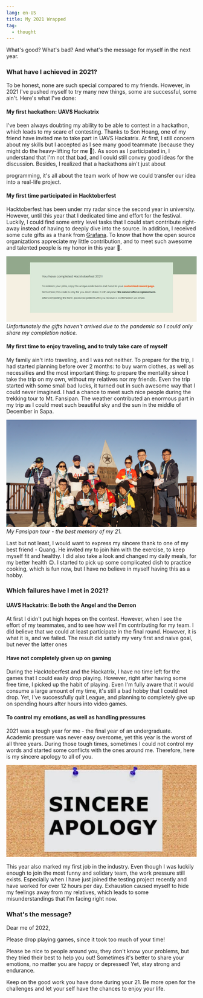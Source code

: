```yaml
---
lang: en-US
title: My 2021 Wrapped
tag:
  - thought
---
```


What's good? What's bad? And what's the message for myself in the next year.

### What have I achieved in 2021?

To be honest, none are such special compared to my friends. However, in 2021 I've pushed
myself to try many new things, some are successful, some ain't. Here's what I've done:

#### My first hackathon: UAVS Hackatrix

I've been always doubting my ability to be able to contest in a hackathon, which leads
to my scare of contesting. Thanks to Son Hoang, one of my friend have invited me to
take part in UAVS Hackatrix. At first, I still concern about my skills but I accepted
as I see many good teammate (because they might do the heavy-lifting for me 🤣). As
soon as I participated in, I understand that I'm not that bad, and I could still convey
good ideas for the discussion. Besides, I realized that a hackathons ain't just about

programming, it's all about the team work of how we could transfer our idea into a
real-life project.

#### My first time participated in Hacktoberfest

Hacktoberfest has been under my radar since the second year in university. However,
until this year that I dedicated time and effort for the festival. Luckily, I could
find some entry level tasks that I could start contribute right-away instead of having
to deeply dive into the source. In addition, I received some cute gifts as a thank from
[Grafana](https://grafana.com/). To know that how the open source organizations
appreciate my little contribution, and to meet such awesome and talented people is my
honor in this year 🥰.

![Hacktoberfest completement announcement](/assets/img/2021-wrapped/hacktoberfest.webp)
*Unfortunately the gifts haven't arrived due to the pandemic so I could only share my completion notice.*

#### My first time to enjoy traveling, and to truly take care of myself

My family ain't into traveling, and I was not neither. To prepare for the trip, I
had started planning before over 2 months: to buy warm clothes, as well as necessities
and the most important thing: to prepare the mentality since I take the trip on my own,
without my relatives nor my friends. Even the trip started with some small bad lucks, it
turned out in such awesome way that I could never imagined. I had a chance to meet such
nice people during the trekking tour to Mt. Fansipan. The weather contributed an enormous
part in my trip as I could meet such beautiful sky and the sun in the middle of December
in Sapa.

![Fansipan tour](/assets/img/2021-wrapped/fansipan.jpg)
*My Fansipan tour - the best memory of my 21.*

Last but not least, I would want to express my sincere thank to one of my best friend -
Quang. He invited my to join him with the exercise, to keep myself fit and healthy.
I did also take a look and changed my daily meals, for my better health 😉. I started
to pick up some complicated dish to practice cooking, which is fun now, but I have no
believe in myself having this as a hobby.

### Which failures have I met in 2021?

#### UAVS Hackatrix: Be both the Angel and the Demon

At first I didn't put high hopes on the contest. However, when I see the effort of my
teammates, and to see how well I'm contributing for my team. I did believe that we
could at least participate in the final round. However, it is what it is, and we
failed. The result did satisfy my very first and naive goal, but never the latter ones

#### Have not completely given up on gaming

During the Hacktoberfest and the Hackatrix, I have no time left for the games that
I could easily drop playing. However, right after having some free time, I picked up
the habit of playing. Even I'm fully aware that it would consume a large amount of my
time, it's still a bad hobby that I could not drop. Yet, I've successfully quit
League, and planning to completely give up on spending hours after hours into video
games.

#### To control my emotions, as well as handling pressures

2021 was a tough year for me - the final year of an undergraduate. Academic pressure
was never easy overcome, yet this year is the worst of all three years. During those
tough times, sometimes I could not control my words and started some conflicts with
the ones around me. Therefore, here is my sincere apology to all of you.

![Apologize](/assets/img/2021-wrapped/apology.jpg)

This year also marked my first job in the industry. Even though I was luckily enough
to join the most funny and solidary team, the work pressure still exists. Especially
when I have just joined the testing project recently and have worked for over 12 hours
per day. Exhaustion caused myself to hide my feelings away from my relatives, which
leads to some misunderstandings that I'm facing right now.

### What's the message?
Dear me of 2022,

Please drop playing games, since it took too much of your time!

Please be nice to people around you, they don't know your problems, but they tried
their best to help you out! Sometimes it's better to share your emotions, no matter
you are happy or depressed! Yet, stay strong and endurance.

Keep on the good work you have done during your 21. Be more open for the challenges
and let your self have the chances to enjoy your life.
